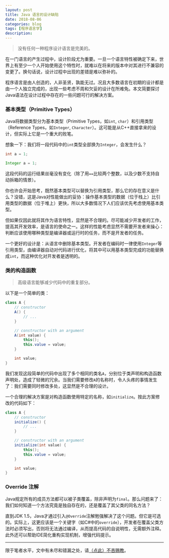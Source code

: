 ```yaml
---
layout: post
title: Java 语言的设计缺陷
date: 2018-08-06
categories: blog
tags: [程序语言学]
description: 
---
```


> 没有任何一种程序设计语言是完美的。

在一门语言的产生过程中，设计阶段尤为重要。一旦一个语言特性被确定下来，世界上有至少一个人开始使用这个特性时，就难以在将来的版本中对其进行不兼容的变更了。换句话说，设计过程中出现的差错是难以弥补的。

程序语言是由人创造的，人非圣贤，孰能无过。况且大多数语言在初期的设计都是由一个人独立完成的，出现一些考虑不周和欠妥的设计在所难免。本文简要探讨Java语法在设计过程中存在的一些问题可行的解决方案。

### 基本类型（Primitive Types）

Java将数据类型分为基本类型（Primitive Types，如```int```, ```char```）和引用类型（Reference Types，如```Integer```, ```Character```）。这可能是从C++直接拿来的设计，但实际上它是一个重大的败笔。

想象一下：我们将一段代码中的```int```类型全部换为```Integer```，会发生什么？

```java
int a = 1;
```

```java
Integer a = 1;
```

这段代码的运行结果丝毫没有变化（除了用```==```比较两个整数，以及少数不支持自动拆箱的情景）。

你也许会开始思考，既然基本类型可以替换为引用类型，那么它的存在意义是什么？没错，这是Java对性能做出的妥协：操作基本类型的数据（位于栈上）比引用类型的数据（位于堆上）更快，所以大多数情况下人们应该优先考虑使用基本类型。

但如果仅因此就将其作为语言特性，显然是不合理的。尽可能减少开发者的工作，提高其开发效率，是语言的使命之一。这样的性能考虑显然不需要开发者来操心：判断应该使用哪种类型是编译器或运行时的任务，而不是开发者的任务。

一个更好的设计是：从语言中删除基本类型。开发者在编码时一律使用```Integer```等引用类型，由编译器自动对代码进行优化，将其中可以用基本类型完成的功能替换成```int```，而这种优化对开发者是透明的。


### 类的构造函数

> 高级语言能够减少代码中的重复部分。

以下是一个简单的类：

```java
class A {
    // constructor
    A() {
        // ...
    }

    // constructor with an argument
    A(int value) {
        this();
        this.value = value;
    }

    int value;
}
```

我们发现这段简单的代码中出现了多个相同的类名```A```，分别位于类声明和构造函数声明处，造成了轻微的冗余。当我们需要修改```A```的名称时，令人头疼的事情发生了：我们需要同时修改多处，这显然是不合理的设计。

一个合理的解决方案是对构造函数使用特定的名称，如```initialize```。按此方案修改的代码如下：

```java
class A {
    // constructor
    initialize() {
        // ...
    }

    // constructor with an argument
    initialize(int value) {
        this();
        this.value = value;
    }

    int value;
}
```

### Override 注解

Java规定所有的成员方法都可以被子类覆盖，除非声明为```final```。那么问题来了：我们如何知道一个方法究竟是独自存在的，还是覆盖了其父类的同名方法？

直到JDK 1.5，Java才通过引入```@Override```注解勉强解决了这个问题。但它是可选的。实际上，这更应该是一个关键字（如C#中的```override```），开发者在覆盖父类方法时必须写出，否则将无法通过编译，从而提高代码的自说明性，无需额外注释。此外还可以帮助IDE简化重构实现机制，增强代码提示。


---
限于笔者水平，文中有未尽和错漏之处，请[（点此）不吝赐教](/contact)。
